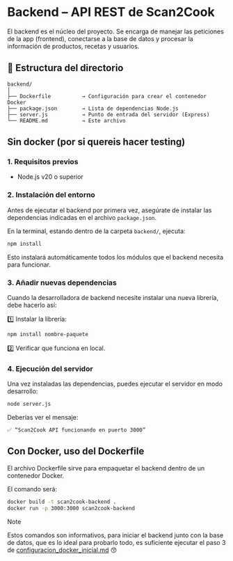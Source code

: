 # Backend – API REST de Scan2Cook
El backend es el núcleo del proyecto.
Se encarga de manejar las peticiones de la app (frontend), conectarse a la base de datos y procesar la información de productos, recetas y usuarios.

## 📁 Estructura del directorio
```
backend/
│
├── Dockerfile          → Configuración para crear el contenedor Docker
├── package.json        → Lista de dependencias Node.js
├── server.js           → Punto de entrada del servidor (Express)
└── README.md           → Este archivo
```

## Sin docker (por si quereis hacer testing)
### 1. Requisitos previos
- Node.js v20 o superior

### 2. Instalación del entorno
Antes de ejecutar el backend por primera vez, asegúrate de instalar las dependencias indicadas en el archivo ``package.json``.

En la terminal, estando dentro de la carpeta ``backend/``, ejecuta:
```bash
npm install
```
Esto instalará automáticamente todos los módulos que el backend necesita para funcionar.

### 3. Añadir nuevas dependencias
Cuando la desarrolladora de backend necesite instalar una nueva librería, debe hacerlo así:

1️⃣ Instalar la librería:
```bash
npm install nombre-paquete
```
2️⃣ Verificar que funciona en local.


### 4. Ejecución del servidor
Una vez instaladas las dependencias, puedes ejecutar el servidor en modo desarrollo:
```bash
node server.js
```
Deberías ver el mensaje:
```
✅ “Scan2Cook API funcionando en puerto 3000”
```

## Con Docker, uso del Dockerfile 
El archivo Dockerfile sirve para empaquetar el backend dentro de un contenedor Docker.

El comando será:
```bash
docker build -t scan2cook-backend .
docker run -p 3000:3000 scan2cook-backend
```

> [!NOTE]
> Estos comandos son informativos, para iniciar el backend junto con la base de datos, que es lo ideal para probarlo todo, es suficiente ejecutar el paso 3 de [configuracion_docker_inicial.md](../docs/configuracion_docker_inicial.md) :kissing_smiling_eyes: